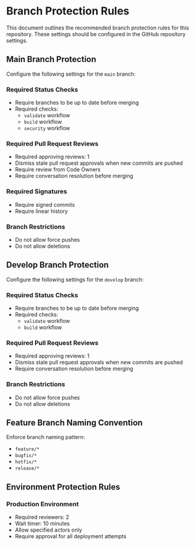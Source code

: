 # Branch Protection Rules

This document outlines the recommended branch protection rules for this repository. These settings should be configured in the GitHub repository settings.

## Main Branch Protection

Configure the following settings for the `main` branch:

### Required Status Checks
- Require branches to be up to date before merging
- Required checks:
  - `validate` workflow
  - `build` workflow
  - `security` workflow

### Required Pull Request Reviews
- Required approving reviews: 1
- Dismiss stale pull request approvals when new commits are pushed
- Require review from Code Owners
- Require conversation resolution before merging

### Required Signatures
- Require signed commits
- Require linear history

### Branch Restrictions
- Do not allow force pushes
- Do not allow deletions

## Develop Branch Protection

Configure the following settings for the `develop` branch:

### Required Status Checks
- Require branches to be up to date before merging
- Required checks:
  - `validate` workflow
  - `build` workflow

### Required Pull Request Reviews
- Required approving reviews: 1
- Dismiss stale pull request approvals when new commits are pushed
- Require conversation resolution before merging

### Branch Restrictions
- Do not allow force pushes
- Do not allow deletions

## Feature Branch Naming Convention

Enforce branch naming pattern:
- `feature/*`
- `bugfix/*`
- `hotfix/*`
- `release/*`

## Environment Protection Rules

### Production Environment
- Required reviewers: 2
- Wait timer: 10 minutes
- Allow specified actors only
- Require approval for all deployment attempts 